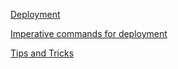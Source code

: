 [Deployment](https://kubernetes.io/docs/concepts/workloads/controllers/deployment/)
</br>

[Imperative commands for deployment](https://kubernetes.io/docs/reference/kubectl/quick-reference/#interacting-with-deployments-and-services)
</br>

[Tips and Tricks](https://github.com/amitk030/CKAD-exercises-and-solutions/blob/master/tips_and_tricks.md)